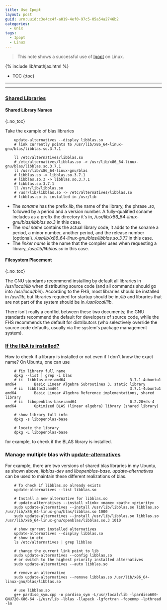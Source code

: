 ```yaml
---
title: Use Ipopt
layout: post
guid: urn:uuid:c3e4cc4f-a019-4ef0-97c5-05a54a2746b2
categories:
  - unix
tags:
  - Ipopt
  - Linux
---
```


> This note shows a successful use of [Ipopt](https://coin-or.github.io/Ipopt/index.html) on Linux.

{% include lib/mathjax.html %}

* TOC
{:toc}


----------------------------------------------
----------------------------------------------


### [Shared Libraries](http://tldp.org/HOWTO/Program-Library-HOWTO/shared-libraries.html)

#### Shared Library Names
{:.no_toc}

Take the example of blas libraries
```
    update-alternatives --display libblas.so
    # link currently points to /usr/lib/x86_64-linux-gnu/blas/libblas.so.3.7.1

    ll /etc/alternatives/libblas.so
    # /etc/alternatives/libblas.so -> /usr/lib/x86_64-linux-gnu/blas/libblas.so.3.7.1
    ll /usr/lib/x86_64-linux-gnu/blas
    # libblas.so -> libblas.so.3.7.1
    # libblas.so.3 -> libblas.so.3.7.1
    # libblas.so.3.7.1
    ll /usr/lib/libblas.so
    # /usr/lib/libblas.so -> /etc/alternatives/libblas.so 
    # libblas.so is installed in /usr/lib
```

- The *soname* has the prefix _lib_, the name of the library, the phrase _.so_, followed by a period and a version number. A fully-qualified soname includes as a prefix the directory it's in, */usr/lib/x86_64-linux-gnu/blas/libblas.so.3* in this case.
- The *real name* contains the actual library code, it adds to the soname a period, a minor number, another period, and the release number (optional). */usr/lib/x86_64-linux-gnu/blas/libblas.so.3.7.1* in this case.
- The *linker name* is the name that the compiler uses when requesting a library, */usr/lib/libblas.so* in this case.

#### Filesystem Placement
{:.no_toc}

The GNU standards recommend installing by default all libraries in */usr/local/lib* when distributing source code (and all commands should go into */usr/local/bin*).
According to the FHS, most libraries should be installed in */usr/lib*, but libraries required for startup should be in */lib* and libraries that are not part of the system should be in */usr/local/lib*.

There isn't really a conflict between these two documents; the GNU standards recommend the default for developers of source code, while the FHS recommends the default for distributors (who selectively override the source code defaults, usually via the system's package management system).

### [If the libA is installed?](https://www.ostechnix.com/how-to-find-if-a-package-is-installed-or-not-in-linux-and-unix/)

How to check if a library is installed or not even if I don't know the exact name? On Ubuntu, one can use 
```
    # fix library full name
    dpkg --list | grep -i blas
    # ii  libblas-dev:amd64                             3.7.1-4ubuntu1                                  amd64        Basic Linear Algebra Subroutines 3, static library
    # ii  libblas3:amd64                                3.7.1-4ubuntu1                                  amd64        Basic Linear Algebra Reference implementations, shared library
    # ii  libopenblas-base:amd64                        0.2.20+ds-4                                     amd64        Optimized BLAS (linear algebra) library (shared library)

    # show library full info
    dpkg -s libopenblas-base

    # locate the library
    dpkg -L libopenblas-base
```
for example, to check if the BLAS library is installed.

### Manage multiple blas with [update-alternatives](https://damien.clauzel.eu/post/2005/02/12/Tutoriel-pour-update-alternatives)

For example, there are two versions of shared blas libraries in my Ubuntu, as shown above, *libblas-dev* and *libopenblas-base*.
*update-alternatives* can be used to maintain these different realizations of blas.

```
    # To check if libblas.so already exists
    update-alternatives --list libblas.so

    # Install a new alternative for libblas.so
    # update-alternatives --install <link> <name> <path> <priority>
    sudo update-alternatives --install /usr/lib/libblas.so libblas.so /usr/lib/x86_64-linux-gnu/blas/libblas.so 1000
    sudo update-alternatives --install /usr/lib/libblas.so libblas.so /usr/lib/x86_64-linux-gnu/openblas/libblas.so.3 1010

    # show current installed alternatives
    update-alternatives --display libblas.so
    # show in etc
    ls /etc/alternatives | grep libblas

    # change the current link point to lib
    sudo update-alternatives --config libblas.so
    # or switch to the highest priority installed alternatives
    sudo update-alternatives --auto libblas.so

    # remove an alternative 
    sudo update-alternatives --remove libblas.so /usr/lib/x86_64-linux-gnu/blas/libblas.so

    # use libblas.so
    g++ pardiso_sym.cpp -o pardiso_sym -L/usr/local/lib -lpardiso600-GNU720-X86-64 -L/usr/lib -lblas -llapack -lgfortran -fopenmp -lpthread -lm
```
